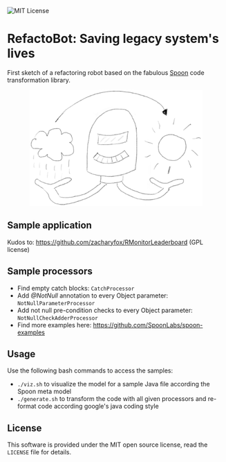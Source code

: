 ![MIT License](https://img.shields.io/badge/license-MIT%20License-blue.svg)

# RefactoBot: Saving legacy system's lives

First sketch of a refactoring robot based on the fabulous [Spoon](http://spoon.gforge.inria.fr) code transformation library.

<p align="center"><img src="refactobot.png" alt="RefactoBot" width="400" border="0" /></p>

## Sample application

Kudos to: https://github.com/zacharyfox/RMonitorLeaderboard (GPL license)

## Sample processors

 * Find empty catch blocks: `CatchProcessor`
 * Add _@NotNull_ annotation to every Object parameter: `NotNullParameterProcessor`
 * Add not null pre-condition checks to every Object parameter: `NotNullCheckAdderProcessor`
 * Find more examples here: https://github.com/SpoonLabs/spoon-examples
 
## Usage

Use the following bash commands to access the samples:

 * `./viz.sh` to visualize the model for a sample Java file according the Spoon meta model
 * `./generate.sh` to transform the code with all given processors and re-format code according google's java coding style 

## License

This software is provided under the MIT open source license, read the `LICENSE` file for details.
